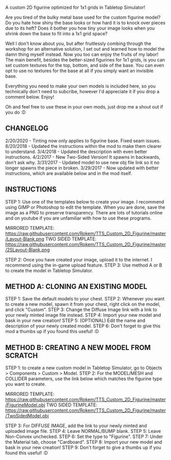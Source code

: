 A custom 2D figurine optimized for 1x1 grids in Tabletop Simulator!

Are you tired of the bulky metal base used for the custom figurine model? Do you hate how shiny the base looks or how hard it is to knock over pieces due to its heft? Does it bother you how tiny your image looks when you shrink down the base to fit into a 1x1 grid space?

Well I don't know about you, but after fruitlessly combing through the workshop for an alternative solution, I set out and learned how to model the damn thing myself instead. Now you too can enjoy the fruits of my labor! The main benefit, besides the better-sized figurines for 1x1 grids, is you can set custom textures for the top, bottom, and side of the base. You can even opt to use no textures for the base at all if you simply want an invisible base.

Everything you need to make your own models is included here, so you technically don't need to subcribe, however I'd appreciate it if you drop a comment below. Enjoy!

Oh and feel free to use these in your own mods, just drop me a shout out if you do :D


CHANGELOG
--------------------------------------------------------------------------------
2/20/2020 - Tinting now only applies to figurine base. Fixed seam issues. 
8/20/2018 - Updated the instructions within the mod to make them clearer to understand.
3/4/2018 - Updated the description with even better instructions.
4/2/2017 - New Two-Sided Version! It spawns in backwards, don't ask why.
3/31/2017 - Updated model to use new obj file link so it no longer spawns the piece in broken.
3/29/2017 - Now updated with better instructions, which are available below and in the mod itself.


INSTRUCTIONS
--------------------------------------------------------------------------------
STEP 1: Use one of the templates below to create your image. I recommend using GIMP or Photoshop to edit the template. When you are done, save the image as a PNG to preserve transparency. There are lots of tutorials online and on youtube if you are unfamiliar with how to use these programs.

MIRRORED TEMPLATE:
https://raw.githubusercontent.com/Rokem/TTS_Custom_2D_Figurine/master/Layout-Blank.png
TWO SIDED TEMPLATE:
https://raw.githubusercontent.com/Rokem/TTS_Custom_2D_Figurine/master/2SLayout-Blank.png

STEP 2: Once you have created your image, upload it to the internet. I recommend using the in-game upload feature. 
STEP 3: Use method A or B to create the model in Tabletop Simulator.


METHOD A: CLONING AN EXISTING MODEL
--------------------------------------------------------------------------------
STEP 1: Save the default models to your chest.
STEP 2: Whenever you want to create a new model, spawn it from your chest, right click on the model, and click "Custom".
STEP 3: Change the Diffuse Image link with a link to your newly minted image file instead.
STEP 4: Import your new model and bask in your new creation!
STEP 5: (OPTIONAL) Edit the name and description of your newly created model.
STEP 6: Don't forget to give this mod a thumbs up if you found this useful! :D


METHOD B: CREATING A NEW MODEL FROM SCRATCH
--------------------------------------------------------------------------------
STEP 1: to create a new custom model in Tabletop Simulator, go to Objects > Components > Custom > Model.
STEP 2: For the MODEL/MESH and COLLIDER parameters, use the link below which matches the figurine type you want to create.

MIRRORED TEMPLATE:
https://raw.githubusercontent.com/Rokem/TTS_Custom_2D_Figurine/master/FigurineModel.obj
TWO SIDED TEMPLATE:
https://raw.githubusercontent.com/Rokem/TTS_Custom_2D_Figurine/master/TwoSidedModel.obj

STEP 3: For DIFFUSE IMAGE, add the link to your newly minted and uploaded image file.
STEP 4: Leave NORMAL/BUMP blank.
STEP 5: Leave Non-Convex unchecked.
STEP 6: Set the type to "Figurine". 
STEP 7: Under the Material tab, choose "Cardboard".
STEP 8: Import your new model and bask in your new creation!
STEP 9: Don't forget to give a thumbs up if you found this useful! :D
